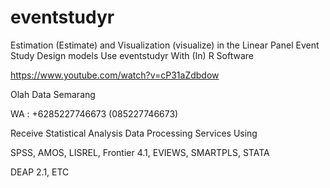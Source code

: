 # eventstudyr
Estimation (Estimate) and Visualization (visualize) in the Linear Panel Event Study Design models Use eventstudyr With (In) R Software

https://www.youtube.com/watch?v=cP31aZdbdow

Olah Data Semarang

WA : +6285227746673 (085227746673)

Receive Statistical Analysis Data Processing Services Using

SPSS, AMOS, LISREL, Frontier 4.1, EVIEWS, SMARTPLS, STATA

DEAP 2.1, ETC
